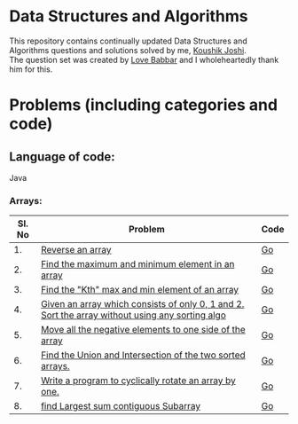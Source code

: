 # Data Structures and Algorithms
This repository contains continually updated Data Structures and Algorithms questions and solutions solved by me, [Koushik Joshi](https://www.linkedin.com/in/koushik-joshi-b60b401b/). <br />
The question set was created by [Love Babbar](https://www.youtube.com/channel/UCQHLxxBFrbfdrk1jF0moTpw) and I wholeheartedly thank him for this.

# Problems (including categories and code)
## Language of code:
Java
### Arrays:

| Sl. No | Problem | Code |
| --- | --- | --- |
| 1. | [Reverse an array](https://www.geeksforgeeks.org/write-a-program-to-reverse-an-array-or-string/) | [Go](https://gist.github.com/koushikjoshi/d00614e71702d0aee772f5ca6a54ea3d) |
| 2. | [Find the maximum and minimum element in an array](https://www.geeksforgeeks.org/maximum-and-minimum-in-an-array/) | [Go](https://gist.github.com/koushikjoshi/01ecdd3280a3c6cf5b8807effd8feba9) |
| 3. | [Find the "Kth" max and min element of an array](https://practice.geeksforgeeks.org/problems/kth-smallest-element5635/1) | [Go](https://gist.github.com/koushikjoshi/5dcaba6242e760b167bfe09dd42fdc39) |
| 4. | [Given an array which consists of only 0, 1 and 2. Sort the array without using any sorting algo](https://practice.geeksforgeeks.org/problems/sort-an-array-of-0s-1s-and-2s4231/1) | [Go](https://gist.github.com/koushikjoshi/7c8e07c90d4d1555872543951b6c10a4) |
| 5. | [Move all the negative elements to one side of the array](https://www.geeksforgeeks.org/move-negative-numbers-beginning-positive-end-constant-extra-space/) | [Go](https://gist.github.com/koushikjoshi/ea339fdb45ecf97c4b3bde5dc8af8054) |
| 6. | [Find the Union and Intersection of the two sorted arrays.](https://practice.geeksforgeeks.org/problems/union-of-two-arrays/0#) | [Go](https://gist.github.com/koushikjoshi/f7ddaa6b9ab43650a064722e89af85a2) |
| 7. | [Write a program to cyclically rotate an array by one.](https://practice.geeksforgeeks.org/problems/cyclically-rotate-an-array-by-one/0#) | [Go](https://gist.github.com/koushikjoshi/e57951ff81ffcb23174a42eea9a2c24a) |
| 8. | [find Largest sum contiguous Subarray](https://practice.geeksforgeeks.org/problems/kadanes-algorithm-1587115620/1) | [Go](https://gist.github.com/koushikjoshi/6edfe8092fbaf7971327f84ce73de69e) |